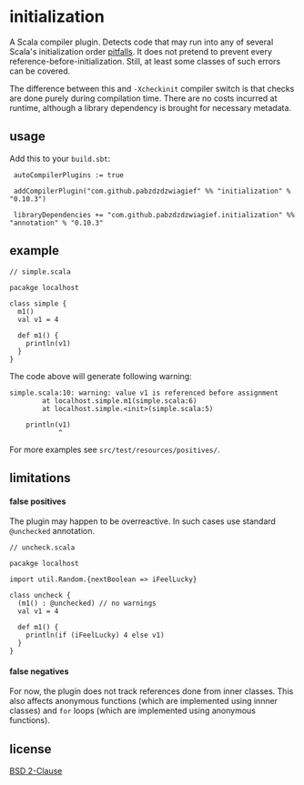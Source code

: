 initialization
==============

A Scala compiler plugin. Detects code that may run into
any of several Scala's initialization order
[pitfalls](https://github.com/paulp/scala-faq/wiki/Initialization-Order).
It does not pretend to prevent every reference-before-initialization.
Still, at least some classes of such errors can be covered.

The difference between this and `-Xcheckinit` compiler switch is that
checks are done purely during compilation time. There are no costs
incurred at runtime, although a library dependency is brought for
necessary metadata.

usage
-----

Add this to your `build.sbt`:

     autoCompilerPlugins := true

     addCompilerPlugin("com.github.pabzdzdzwiagief" %% "initialization" % "0.10.3")

     libraryDependencies += "com.github.pabzdzdzwiagief.initialization" %% "annotation" % "0.10.3"

example
-------

    // simple.scala

    pacakge localhost

    class simple {
      m1()
      val v1 = 4

      def m1() {
        println(v1)
      }
    }

The code above will generate following warning:

    simple.scala:10: warning: value v1 is referenced before assignment
            at localhost.simple.m1(simple.scala:6)
            at localhost.simple.<init>(simple.scala:5)

        println(v1)
                ^

For more examples see `src/test/resources/positives/`.

limitations
-----------

#### false positives

The plugin may happen to be overreactive. In such cases use standard
`@unchecked` annotation.

    // uncheck.scala

    pacakge localhost

    import util.Random.{nextBoolean => iFeelLucky}

    class uncheck {
      (m1() : @unchecked) // no warnings
      val v1 = 4

      def m1() {
        println(if (iFeelLucky) 4 else v1)
      }
    }

#### false negatives

For now, the plugin does not track references done from inner classes.
This also affects anonymous functions (which are implemented using innner
classes) and `for` loops (which are implemented using anonymous functions).

license
-------

[BSD 2-Clause](http://opensource.org/licenses/BSD-2-Clause)
